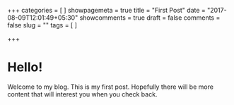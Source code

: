 +++
categories = [
]
showpagemeta = true
title = "First Post"
date = "2017-08-09T12:01:49+05:30"
showcomments = true
draft = false
comments = false
slug = ""
tags = [
]

+++

# Hello! 

Welcome to my blog. This is my first post. Hopefully there will be more content that will interest you when you check back.
